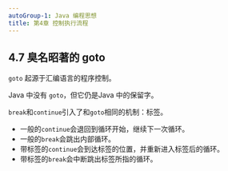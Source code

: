 ```yaml
---
autoGroup-1: Java 编程思想
title: 第4章 控制执行流程
---
```


## 4.7 臭名昭著的 goto
`goto` 起源于汇编语言的程序控制。

Java 中没有 `goto`，但它仍是Java 中的保留字。

`break`和`continue`引入了和`goto`相同的机制：标签。

- 一般的`continue`会退回到循环开始，继续下一次循环。
- 一般的`break`会跳出内部循环。
- 带标签的`continue`会到达标签的位置，并重新进入标签后的循环。
- 带标签的`break`会中断跳出标签所指的循环。
